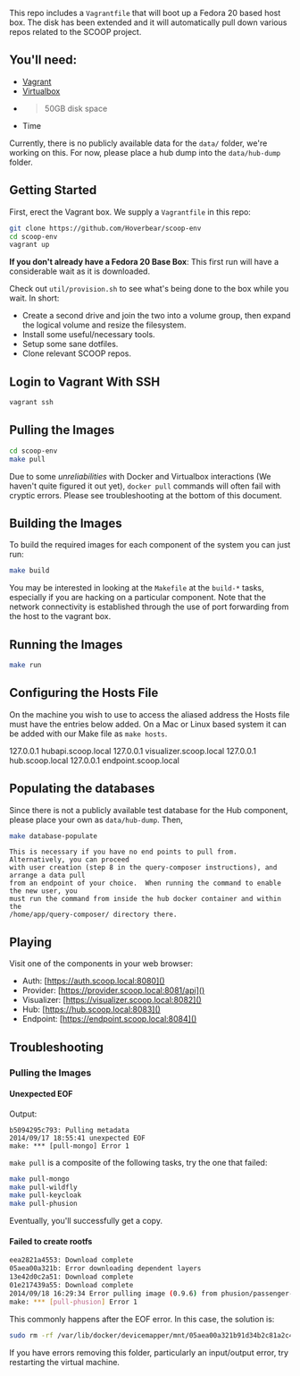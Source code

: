 This repo includes a `Vagrantfile` that will boot up a Fedora 20 based host box. The disk has been extended and it will automatically pull down various repos related to the SCOOP project.

## You'll need:

* [Vagrant](http://www.vagrantup.com/)
* [Virtualbox](https://www.virtualbox.org/)
* >50GB disk space
* Time

Currently, there is no publicly available data for the `data/` folder, we're working on this. For now, please place a hub dump into the `data/hub-dump` folder.

## Getting Started

First, erect the Vagrant box. We supply a `Vagrantfile` in this repo:

```bash
git clone https://github.com/Hoverbear/scoop-env
cd scoop-env
vagrant up
```

**If you don't already have a Fedora 20 Base Box**: This first run will have a considerable wait as it is downloaded.

Check out `util/provision.sh` to see what's being done to the box while you wait. In short:

* Create a second drive and join the two into a volume group, then expand the logical volume and resize the filesystem.
* Install some useful/necessary tools.
* Setup some sane dotfiles.
* Clone relevant SCOOP repos.

## Login to Vagrant With SSH

```bash
vagrant ssh
```

## Pulling the Images

```bash
cd scoop-env
make pull
```

Due to some *unreliabilities* with Docker and Virtualbox interactions (We haven't quite figured it out yet), `docker pull` commands will often fail with cryptic errors. Please see troubleshooting at the bottom of this document.


## Building the Images

To build the required images for each component of the system you can just run:

```bash
make build
```

You may be interested in looking at the `Makefile` at the `build-*` tasks, especially if you are hacking on a particular component.  Note that the network connectivity is established through the use of port forwarding from the host to the vagrant box.

## Running the Images

```bash
make run
```

## Configuring the Hosts File

On the machine you wish to use to access the aliased address the Hosts file must have the entries below added.  On a Mac or Linux based system it can be added with our Make file as `make hosts`.

127.0.0.1         hubapi.scoop.local
127.0.0.1         visualizer.scoop.local
127.0.0.1         hub.scoop.local
127.0.0.1         endpoint.scoop.local

## Populating the databases

Since there is not a publicly available test database for the Hub component, please place your own as `data/hub-dump`. Then,

```bash
make database-populate
```

```
This is necessary if you have no end points to pull from.  Alternatively, you can proceed 
with user creation (step 8 in the query-composer instructions), and arrange a data pull 
from an endpoint of your choice.  When running the command to enable the new user, you 
must run the command from inside the hub docker container and within the 
/home/app/query-composer/ directory there.
```

## Playing

Visit one of the components in your web browser:

* Auth: [https://auth.scoop.local:8080]()
* Provider: [https://provider.scoop.local:8081/api]()
* Visualizer: [https://visualizer.scoop.local:8082]()
* Hub: [https://hub.scoop.local:8083]()
* Endpoint: [https://endpoint.scoop.local:8084]()

## Troubleshooting

### Pulling the Images

#### Unexpected EOF

Output:

```
b5094295c793: Pulling metadata
2014/09/17 18:55:41 unexpected EOF
make: *** [pull-mongo] Error 1
```

`make pull` is a composite of the following tasks, try the one that failed:

```bash
make pull-mongo
make pull-wildfly
make pull-keycloak
make pull-phusion
```

Eventually, you'll successfully get a copy.

#### Failed to create rootfs

```bash
eea2821a4553: Download complete
05aea00a321b: Error downloading dependent layers
13e42d0c2a51: Download complete
01e217439a55: Download complete
2014/09/18 16:29:34 Error pulling image (0.9.6) from phusion/passenger-ruby19, Driver devicemapper failed to create image rootfs 05aea00a321b91d34b2c81a2c4b524fd2ed9912ba061ec9416fb919970edf56b: device 05aea00a321b91d34b2c81a2c4b524fd2ed9912ba061ec9416fb919970edf56b already exists
make: *** [pull-phusion] Error 1
```

This commonly happens after the EOF error. In this case, the solution is:

```bash
sudo rm -rf /var/lib/docker/devicemapper/mnt/05aea00a321b91d34b2c81a2c4b524fd2ed9912ba061ec9416fb919970edf56b
```

If you have errors removing this folder, particularly an input/output error, try restarting the virtual machine.
